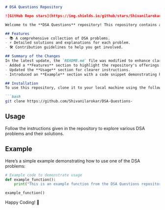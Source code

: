 ```markdown
# DSA Questions Repository

![GitHub Repo stars](https://img.shields.io/github/stars/Shivanilarokar/DSA-Questions-) ![GitHub forks](https://img.shields.io/github/forks/Shivanilarokar/DSA-Questions-) ![GitHub issues](https://img.shields.io/github/issues/Shivanilarokar/DSA-Questions-)

Welcome to the **DSA Questions** repository! This repository contains a collection of Data Structures and Algorithms (DSA) problems designed to help you enhance your coding skills.

## Features
- 📚 A comprehensive collection of DSA problems.
- ⚡ Detailed solutions and explanations for each problem.
- 🛠️ Contribution guidelines to help you get involved.

## Summary of the Changes
In the latest update, the `README.md` file was modified to enhance clarity and usability. Key changes include:
- Added a **Features** section to highlight the repository's offerings.
- Updated the **Usage** section for clearer instructions.
- Introduced an **Example** section with a code snippet demonstrating how to use the repository effectively.

## Installation
To use this repository, clone it to your local machine using the following command:

```bash
git clone https://github.com/Shivanilarokar/DSA-Questions-
```

## Usage
Follow the instructions given in the repository to explore various DSA problems and their solutions. 

## Example
Here’s a simple example demonstrating how to use one of the DSA problems:

```python
# Example code to demonstrate usage
def example_function():
    print("This is an example function from the DSA Questions repository!")

example_function()
```

Happy Coding! 🚀
```